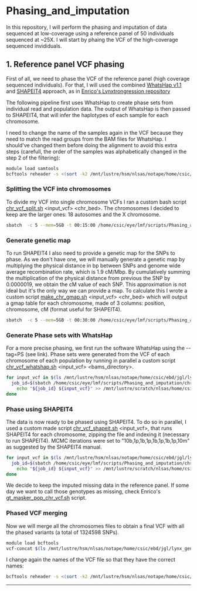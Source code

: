 # Phasing_and_imputation

In this repository, I will perform the phasing and imputation of data sequenced at low-coverage using a reference panel of 50 individuals sequenced at ~25X. I will start by phaing the VCF of the high-coverage sequenced invididuals.

## 1. Reference panel VCF phasing

First of all, we need to phase the VCF of the reference panel (high coverage sequenced individuals). For that, I will used the combined [WhatsHap v1.1](https://whatshap.readthedocs.io/en/latest/index.html) and [SHAPEIT4](https://odelaneau.github.io/shapeit4/) approach, as in [Enrico's Lynxtrongression repository](https://github.com/Enricobazzi/Lynxtrogression)

The following pipeline first uses WhatsHap to create phase sets from individual read and population data. The output of WhatsHap is then passed to SHAPEIT4, that will infer the haplotypes of each sample for each chromosome.

I need to change the name of the samples again in the VCF because they need to match the read groups from the BAM files for WhatsHap. I should've changed them before doing the alignment to avoid this extra steps (carefull, the order of the samples was alphabetically changed in the step 2 of the filtering):

```bash
module load samtools
bcftools reheader -s <(sort -k2 /mnt/lustre/hsm/nlsas/notape/home/csic/ebd/jgl/lynx_genome/lynx_data/FASTQ_files/novogene_lp_sept2023/fastq_samples_list.txt | cut -f1,2 -d'_' | uniq) -o c_lp_all_novogene_sept23_mLynPar1.2_ref.filter5_QUAL20_rd.miss_originalnames.vcf c_lp_all_novogene_sept23_mLynPar1.2_ref.filter5_QUAL20_rd.miss.vcf
```

### Splitting the VCF into chromosomes

To divide my VCF into single chromosome VCFs I ran a custom bash script [chr_vcf_split.sh](https://github.com/luciamayorf/Phasing_and_imputation/blob/main/scripts/phasing/chr_vcf_split.sh) <input_vcf> <chr_bed>. The chromosomes I decided to keep are the larger ones: 18 autosomes and the X chromosome.

```bash
sbatch  -c 5 --mem=5GB -t 00:15:00 /home/csic/eye/lmf/scripts/Phasing_and_imputation/chr_vcf_split.sh /mnt/lustre/hsm/nlsas/notape/home/csic/ebd/jgl/lynx_genome/lynx_data/mLynPar1.2_ref_vcfs/novogene_lp_sept23/c_lp_all_novogene_sept23_mLynPar1.2_ref.filter5_QUAL20_rd.miss_originalnames.vcf /mnt/lustre/hsm/nlsas/notape/home/csic/ebd/jgl/reference_genomes/lynx_pardinus_mLynPar1.2/mLynPar1.2.big_chromosomes.bed
```

### Generate genetic map

To run SHAPEIT4 I also need to provide a genetic map for the SNPs to phase. As we don't have one, we will manually generate a genetic map by multiplying the physical distance in bp between SNPs and genome wide average recombination rate, which is 1.9 cM/Mbp. By cumulatively summing the multiplication of the physical distance from previous the SNP by 0.0000019, we obtain the cM value of each SNP. This approximation is not ideal but it's the only way we can provide a map. To calculate this I wrote a custom script [make_chr_gmap.sh](https://github.com/luciamayorf/Phasing_and_imputation/blob/main/scripts/phasing/make_chr_gmap.sh) <input_vcf> <chr_bed> which will output a gmap table for each chromosome, made of 3 columns: position, chromosome, cM (format useful for SHAPEIT4).

```bash
sbatch  -c 5 --mem=5GB -t 00:30:00 /home/csic/eye/lmf/scripts/Phasing_and_imputation/make_chr_gmap.sh /mnt/lustre/hsm/nlsas/notape/home/csic/ebd/jgl/lynx_genome/lynx_data/mLynPar1.2_ref_vcfs/novogene_lp_sept23/c_lp_all_novogene_sept23_mLynPar1.2_ref.filter5_QUAL20_rd.miss_originalnames.vcf /mnt/lustre/hsm/nlsas/notape/home/csic/ebd/jgl/reference_genomes/lynx_pardinus_mLynPar1.2/mLynPar1.2.big_chromosomes.bed
```

### Generate Phase sets with WhatsHap

For a more precise phasing, we first run the software WhatsHap using the --tag=PS (see link). Phase sets were generated from the VCF of each chromosome of each population by running in parallel a custom script [chr_vcf_whatshap.sh](https://github.com/luciamayorf/Phasing_and_imputation/blob/main/scripts/phasing/chr_vcf_whatshap.sh) <input_vcf> <bams_directory>.

```bash
for input_vcf in $(ls /mnt/lustre/hsm/nlsas/notape/home/csic/ebd/jgl/lynx_genome/lynx_data/mLynPar1.2_ref_vcfs/novogene_lp_sept23/chr_vcfs/c_lp_all_novogene_sept23_mLynPar1.2_ref.filter5_QUAL20_rd.miss_originalnames_*.vcf); do 
  job_id=$(sbatch /home/csic/eye/lmf/scripts/Phasing_and_imputation/chr_vcf_whatshap.sh ${input_vcf} /mnt/lustre/hsm/nlsas/notape/home/csic/ebd/jgl/lynx_genome/lynx_data/mLynPar1.2_ref_bams/novogene_lp_sept23 | awk '{print $4}')
    echo "${job_id} ${input_vcf}" >> /mnt/lustre/scratch/nlsas/home/csic/eye/lmf/logs/phasing/job_ids_chr_vcf_whatshap_novogene_lp_sept2023.txt
done
```

### Phase using SHAPEIT4

The data is now ready to be phased using SHAPEIT4. To do so in parallel, I used a custom made script [chr_vcf_shapeit.sh](https://github.com/luciamayorf/Phasing_and_imputation/blob/main/scripts/phasing/chr_vcf_shapeit.sh) <input_vcf>, that runs SHAPEIT4 for each chromosome, zipping the file and indexing it (necessary to run SHAPEIT4). MCMC iterations were set to "10b,1p,1b,1p,1b,1p,1b,1p,10m" as suggested by the SHAPEIT4 manual.

```bash
for input_vcf in $(ls /mnt/lustre/hsm/nlsas/notape/home/csic/ebd/jgl/lynx_genome/lynx_data/mLynPar1.2_ref_vcfs/novogene_lp_sept23/chr_vcfs/*_ps.vcf); do 
  job_id=$(sbatch /home/csic/eye/lmf/scripts/Phasing_and_imputation/chr_vcf_shapeit.sh ${input_vcf} | awk '{print $4}')
    echo "${job_id} ${input_vcf}" >> /mnt/lustre/scratch/nlsas/home/csic/eye/lmf/logs/phasing/job_ids_chr_vcf_shapeit_novogene_lp_sept2023.txt
done 
```
We decide to keep the imputed missing data in the reference panel. If some day we want to call those genotypes as missing, check Enrico's [gt_masker_pop_chr_vcf.sh](https://github.com/Enricobazzi/Lynxtrogression/blob/main/scripts/phasing/gt_masker_pop_chr_vcf.sh) script.


### Phased VCF merging

Now we will merge all the chromosomes files to obtain a final VCF with all the phased variants (a total of 1324598 SNPs).
```bash
module load bcftools
vcf-concat $(ls /mnt/lustre/hsm/nlsas/notape/home/csic/ebd/jgl/lynx_genome/lynx_data/mLynPar1.2_ref_vcfs/novogene_lp_sept23/chr_vcfs/phasing/ | grep -v "ChrY") > ./../../c_lp_all_novogene_sept23_mLynPar1.2_ref.filter5_QUAL20_rd.miss_originalnames.phased.vcf
```

I change again the names of the VCF file so that they have the correct names:
```bash
bcftools reheader -s <(sort -k2 /mnt/lustre/hsm/nlsas/notape/home/csic/ebd/jgl/lynx_genome/lynx_data/FASTQ_files/novogene_lp_sept2023/fastq_samples_list.txt | cut -f2 | uniq) -o c_lp_all_novogene_sept23_mLynPar1.2_ref.filter5_QUAL20_rd.miss.phased.vcf c_lp_all_novogene_sept23_mLynPar1.2_ref.filter5_QUAL20_rd.miss_originalnames.phased.vcf
```
---
